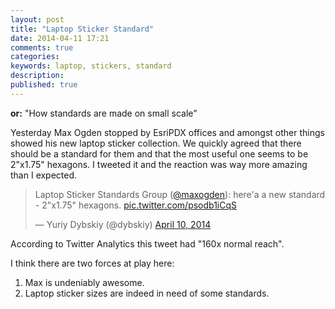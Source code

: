 ```yaml
---
layout: post
title: "Laptop Sticker Standard"
date: 2014-04-11 17:21
comments: true
categories:
keywords: laptop, stickers, standard
description:
published: true
---
```


**or:** "How standards are made on small scale"

Yesterday Max Ogden stopped by EsriPDX offices and amongst other things showed his new laptop sticker collection. We quickly agreed that there should be a standard for them and that the most useful one seems to be 2"x1.75" hexagons. I tweeted it and the reaction was way more amazing than I expected.

<blockquote class="twitter-tweet" lang="en"><p>Laptop Sticker Standards Group (<a href="https://twitter.com/maxogden">@maxogden</a>): here&#39;a a new standard - 2&quot;x1.75&quot; hexagons. <a href="http://t.co/psodb1iCqS">pic.twitter.com/psodb1iCqS</a></p>&mdash; Yuriy Dybskiy (@dybskiy) <a href="https://twitter.com/dybskiy/statuses/454348392856944640">April 10, 2014</a></blockquote>
<script async src="//platform.twitter.com/widgets.js" charset="utf-8"></script>


According to Twitter Analytics this tweet had "160x normal reach".

I think there are two forces at play here:
1. Max is undeniably awesome.
2. Laptop sticker sizes are indeed in need of some standards.
